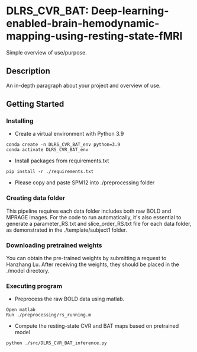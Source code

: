 # DLRS_CVR_BAT: Deep-learning-enabled-brain-hemodynamic-mapping-using-resting-state-fMRI

Simple overview of use/purpose.

## Description

An in-depth paragraph about your project and overview of use.

## Getting Started

### Installing
* Create a virtual environment with Python 3.9
```
conda create -n DLRS_CVR_BAT_env python=3.9
conda activate DLRS_CVR_BAT_env
```
* Install packages from requirements.txt
```
pip install -r ./requirements.txt
```

* Please copy and paste SPM12 into ./preprocessing folder

### Creating data folder
This pipeline requires each data folder includes both raw BOLD and MPRAGE images. For the code to run automatically, 
it's also essential to generate a parameter_RS.txt and slice_order_RS.txt file for each data folder, as demonstrated 
in the ./template/subject1 folder.

### Downloading pretrained weights
You can obtain the pre-trained weights by submitting a request to Hanzhang Lu. After receiving the weights, they should 
be placed in the ./model directory.

### Executing program
* Preprocess the raw BOLD data using matlab.
```
Open matlab 
Run ./preprocessing/rs_running.m
```
* Compute the resting-state CVR and BAT maps based on pretrained model
```
python ./src/DLRS_CVR_BAT_inference.py
```

